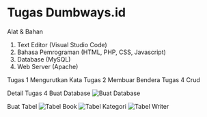 # Tugas Dumbways.id

Alat & Bahan
1) Text Editor (Visual Studio Code)
2) Bahasa Pemrograman (HTML, PHP, CSS, Javascript)
3) Database (MySQL)
4) Web Server (Apache)

Tugas 1 Mengurutkan Kata
Tugas 2 Membuar Bendera 
Tugas 4 Crud

Detail Tugas 4
Buat Database 
![Buat Database](https://i.ibb.co/GVFpRWK/createdb.png)

Buat Tabel
![Tabel Book](https://i.ibb.co/YpGG1Wk/tb-book.png)
![Tabel Kategori](https://i.ibb.co/4fYzNMQ/tc-kategori.png)
![Tabel Writer](https://i.ibb.co/sQSvKTX/writer.png)

